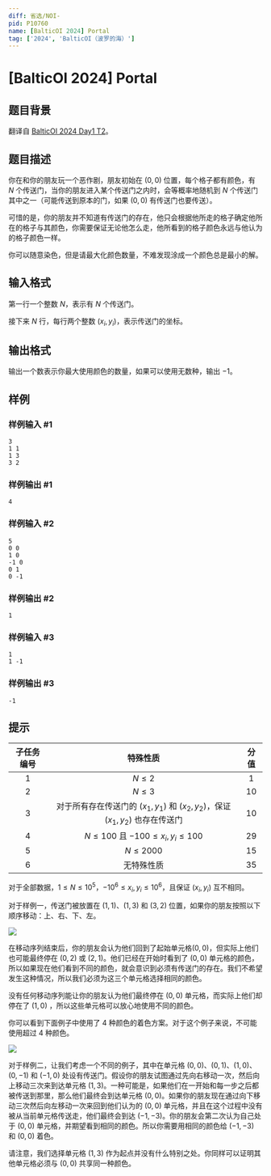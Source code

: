 ```yaml
---
diff: 省选/NOI-
pid: P10760
name: [BalticOI 2024] Portal
tag: ['2024', 'BalticOI（波罗的海）']
---
```

# [BalticOI 2024] Portal
## 题目背景

翻译自 [BalticOI 2024 Day1 T2](https://boi2024.lmio.lt/tasks/d1-portal-statement.pdf)。
## 题目描述

你在和你的朋友玩一个恶作剧，朋友初始在 $(0,0)$ 位置，每个格子都有颜色，有 $N$ 个传送门，当你的朋友进入某个传送门之内时，会等概率地随机到 $N$ 个传送门其中之一（可能传送到原本的门，如果 $(0,0)$ 有传送门也要传送）。

可惜的是，你的朋友并不知道有传送门的存在，他只会根据他所走的格子确定他所在的格子与其颜色，你需要保证无论他怎么走，他所看到的格子颜色永远与他认为的格子颜色一样。

你可以随意染色，但是请最大化颜色数量，不难发现涂成一个颜色总是最小的解。
## 输入格式

第一行一个整数 $N$，表示有 $N$ 个传送门。

接下来 $N$ 行，每行两个整数 $(x_i,y_i)$，表示传送门的坐标。
## 输出格式

输出一个数表示你最大使用颜色的数量，如果可以使用无数种，输出 $-1$。
## 样例

### 样例输入 #1
```
3
1 1
1 3
3 2
```
### 样例输出 #1
```
4
```
### 样例输入 #2
```
5
0 0
1 0
-1 0
0 1
0 -1
```
### 样例输出 #2
```
1
```
### 样例输入 #3
```
1
1 -1 
```
### 样例输出 #3
```
-1
```
## 提示

| 子任务编号 | 特殊性质 | 分值 |
| :-----------: | :-----------: | :-----------: |
| $1$ | $N \leq 2$ | $1$ |
| $2$ | $N \leq 3$ | $10$ |
| $3$ | 对于所有存在传送门的 $(x_1,y_1)$ 和 $(x_2,y_2)$，保证 $(x_1,y_2)$ 也存在传送门 | $10$ |
| $4$ | $N \leq 100$ 且 $-100 \leq x_i,y_i \leq 100$ | $29$ |
| $5$ | $N \leq 2000$ | $15$ |
| $6$ | 无特殊性质 | $35$ |

对于全部数据，$1 \leq N \leq 10^5$，$-10^6 \leq x_i,y_i \leq 10^6$，且保证 $(x_i,y_i)$ 互不相同。


对于样例一，传送门被放置在 $(1,1)$、$(1,3)$ 和 $(3,2)$ 位置，如果你的朋友按照以下顺序移动：上、右、下、左。

![](https://cdn.luogu.com.cn/upload/image_hosting/cjusbzy8.png)

在移动序列结束后，你的朋友会认为他们回到了起始单元格$(0,0)$，但实际上他们也可能最终停在 $(0,2)$ 或 $(2,1)$。他们已经在开始时看到了 $(0,0)$ 单元格的颜色，所以如果现在他们看到不同的颜色，就会意识到必须有传送门的存在。我们不希望发生这种情况，所以我们必须为这三个单元格选择相同的颜色。

没有任何移动序列能让你的朋友认为他们最终停在 $(0,0)$ 单元格，而实际上他们却停在了 $(1,0)$ ，所以这些单元格可以放心地使用不同的颜色。

你可以看到下面例子中使用了 $4$ 种颜色的着色方案。对于这个例子来说，不可能使用超过 $4$ 种颜色。

![](https://cdn.luogu.com.cn/upload/image_hosting/i123jgsw.png)

对于样例二，让我们考虑一个不同的例子，其中在单元格 $(0,0)$、$(0,1)$、$(1,0)$、$(0,-1)$ 和 $(-1,0)$ 处设有传送门。假设你的朋友试图通过先向右移动一次，然后向上移动三次来到达单元格 $(1,3)$。一种可能是，如果他们在一开始和每一步之后都被传送到那里，那么他们最终会到达单元格 $(0,0)$。如果你的朋友现在通过向下移动三次然后向左移动一次来回到他们认为的 $(0,0)$ 单元格，并且在这个过程中没有被从当前单元格传送走，他们最终会到达 $(-1,-3)$。你的朋友会第二次认为自己处于 $(0, 0)$ 单元格，并期望看到相同的颜色。所以你需要用相同的颜色给 $(-1,-3)$ 和 $(0, 0)$ 着色。

请注意，我们选择单元格 $(1,3)$ 作为起点并没有什么特别之处。你同样可以证明其他单元格必须与 $(0,0)$ 共享同一种颜色。
